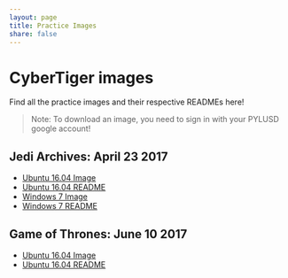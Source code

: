 ```yaml
---
layout: page
title: Practice Images
share: false
---
```


# CyberTiger images
Find all the practice images and their respective READMEs here!
> Note: To download an image, you need to sign in with your PYLUSD google account!

## Jedi Archives: April 23 2017
 - [Ubuntu 16.04 Image]()
 - [Ubuntu 16.04 README](/ReadmeDump/JediArchiveUbuntu16.md)
 - [Windows 7 Image](https://drive.google.com/file/d/0B3NhapebZQojbDNkUGhBdVFlak0/view?usp=sharing)
 - [Windows 7 README](/ReadmeDump/JediArchiveWindows7.md)

## Game of Thrones: June 10 2017
 - <a href="mailto:vinay@vhscyberpatriot.tech?subject=GOT Ubuntu Practice image&body=Hello Vinay, I found your site and was wondering if I could have access to the image. I am a {coach, student}, and would like to practice my skills!">Ubuntu 16.04 Image</a>
 - [Ubuntu 16.04 README](/ReadmeDump/GoTUbuntu16.md)
